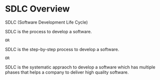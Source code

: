 
# SDLC Overview

SDLC (Software Development Life Cycle)

SDLC is the process to develop a software.

```
OR
```

SDLC is the step-by-step process to develop a software.

```
OR
```

SDLC is the systematic appraoch to develop a software which has multiple phases that helps a company to deliver high quality software.
